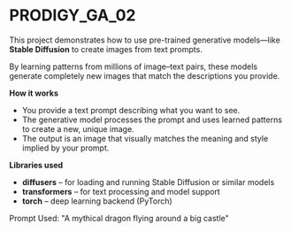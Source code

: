 # PRODIGY_GA_02

This project demonstrates how to use pre-trained generative models—like **Stable Diffusion** to create images from text prompts.

By learning patterns from millions of image–text pairs, these models generate completely new images that match the descriptions you provide.  

**How it works**

- You provide a text prompt describing what you want to see.
- The generative model processes the prompt and uses learned patterns to create a new, unique image.
- The output is an image that visually matches the meaning and style implied by your prompt.

**Libraries used**

- **diffusers** – for loading and running Stable Diffusion or similar models
- **transformers** – for text processing and model support
- **torch** – deep learning backend (PyTorch)

Prompt Used: "A mythical dragon flying around a big castle"
